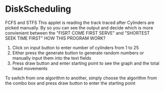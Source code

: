 # DiskScheduling
FCFS and STFS 
This applet is reading the track traced after Cylinders are picked manually. By so you can see the output and decide
which is more convienient between the "FISRT COME FIRST SERVE" and "SHORTEST SEEK TIME FIRST"
HOW THIS PROGRAM WORK?

1. Click on input button to enter number of cylinders from 1 to 25
2. Either press the generate button to generate random numbers or manually input them into the text fields
3. Press draw button and enter starting point to see the graph and the total head movements

To switch from one algorithm to another, simply choose the algorithm from the combo box and press draw button to enter the starting point
